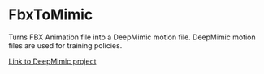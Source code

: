 # FbxToMimic
Turns FBX Animation file into a DeepMimic motion file. DeepMimic motion files are used for training policies.

[Link to DeepMimic project](https://github.com/xbpeng/DeepMimic)
